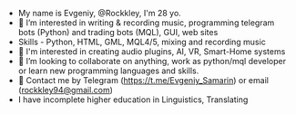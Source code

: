 - My name is Evgeniy, @Rockkley, I'm 28 yo.
- 👀 I’m interested in writing  & recording music, programming telegram bots (Python) and trading bots (MQL), GUI, web sites 
- Skills - Python, HTML, GML, MQL4/5, mixing and recording music
- 🌱 I'm interested in creating audio plugins, AI, VR, Smart-Home systems
- 💞️ I’m looking to collaborate on anything, work as python/mql developer or learn new programming languages and skills. 
- 👋 Contact me by Telegram (https://t.me/Evgeniy_Samarin) or email (rockkley94@gmail.com)
- I have incomplete higher education in Linguistics, Translating 
